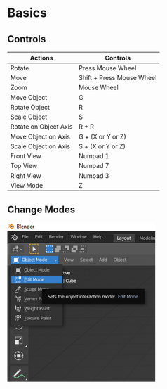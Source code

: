 # Basics
## Controls
| Actions | Controls |
|-|-|
|Rotate| Press Mouse Wheel|
|Move| Shift + Press Mouse Wheel|
|Zoom|Mouse Wheel|
|Move Object| G|
|Rotate Object| R|
|Scale Object|S|
|Rotate on Object Axis| R + R|
|Move Object on Axis| G + (X or Y or Z)|
|Scale Object on Axis| S + (X or Y or Z)|
|Front View| Numpad 1|
|Top View| Numpad 7|
|Right View| Numpad 3|
|View Mode| Z|


## Change Modes
![change modes](/Blender/Images/ChangeModes.png)